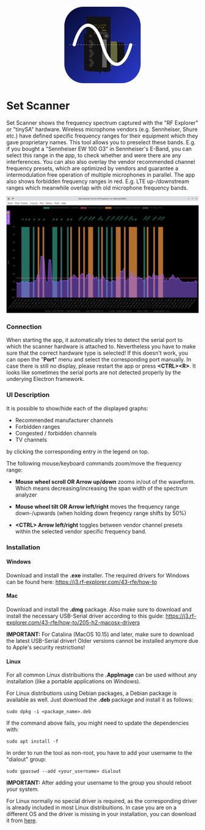 <p align="center">
<img src="images/set_scanner_readme.png" width="200px">
</p>

# Set Scanner
Set Scanner shows the frequency spectrum captured with the "RF Explorer" or "tinySA" hardware. Wireless microphone vendors (e.g. Sennheiser, Shure etc.) have defined specific frequency ranges for their equipment which they gave proprietary names. This tool allows you to preselect these bands. E.g. if you bought a "Sennheiser EW 100 G3" in Sennheiser's E-Band, you can select this range in the app, to check whether and were there are any interferences. You can also also overlay the vendor recommended channel frequency presets, which are optimized by vendors and guarantee a intermodulation free operation of multiple microphones in parallel. The app also shows forbidden frequency ranges in red. E.g. LTE up-/downstream ranges which meanwhile overlap with old microphone frequency bands.

<p align="center">
<img src="images/screenshot.png">
</p>

### Connection
When starting the app, it automatically tries to detect the serial port to which the scanner hardware is attached to. Nevertheless you have to make sure that the correct hardware type is selected! If this doesn't work, you can open the "**Port**" menu and select the corresponding port manually. In case there is still no display, please restart the app or press **\<CTRL>\<R>**. It looks like sometimes the serial ports are not detected properly by the underying Electron framework.

### UI Description
It is possible to show/hide each of the displayed graphs:

* Recommended manufacturer channels
* Forbidden ranges
* Congested / forbidden channels
* TV channels

by clicking the corresponding entry in the legend on top.

The following mouse/keyboard commands zoom/move the frequency range:

* **Mouse wheel scroll OR Arrow up/down** zooms in/out of the waveform. Which means decreasing/increasing the span width of the spectrum analyzer

* **Mouse wheel tilt OR Arrow left/right** moves the frequency range down-/upwards (when holding down <SHIFT> freqency range shifts by 50%)

* **\<CTRL> Arrow left/right** toggles between vendor channel presets within the selected vendor specific frequency band.

### Installation

#### Windows
Download and install the **.exe** installer. The required drivers for Windows can be found here: https://j3.rf-explorer.com/43-rfe/how-to

#### Mac
Download and install the **.dmg** package. Also make sure to download and install the necessary USB-Serial driver according to this guide: https://j3.rf-explorer.com/43-rfe/how-to/205-h2-macosx-drivers

**IMPORTANT:** For Catalina (MacOS 10.15) and later, make sure to download the latest USB-Serial driver! Older versions cannot be installed anymore due to Apple's security restrictions!

#### Linux
For all common Linux distribuitions the **.AppImage** can be used without any installation (like a portable applications on Windows).

For Linux distributions using Debian packages, a Debian package is available as well. Just download the **.deb** package and install it as follows:
    
    sudo dpkg -i <package_name>.deb

If the command above fails, you might need to update the dependencies with:

    sudo apt install -f

In order to run the tool as non-root, you have to add your username to the "dialout" group:

    sudo gpasswd --add <your_username> dialout
    
**IMPORTANT:** After adding your username to the group you should reboot your system.

For Linux normally no special driver is required, as the corresponding driver is already included in most Linux distribuitions. In case you are on a different OS and the driver is missing in your installation, you can download it from [here](https://www.silabs.com/developers/usb-to-uart-bridge-vcp-drivers?tab=downloads).
